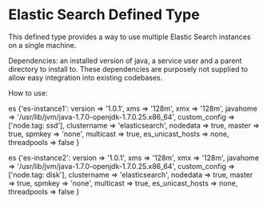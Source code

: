 Elastic Search Defined Type
=========
This defined type provides a way to use multiple Elastic Search instances on a single machine.

Dependencies: an installed version of java, a service user and a parent directory to install to. These dependencies are purposely not supplied to allow easy integration into existing codebases.

How to use:

es {'es-instance1':
  version => '1.0.1',
  xms => '128m',
  xmx => '128m',
  javahome => '/usr/lib/jvm/java-1.7.0-openjdk-1.7.0.25.x86_64',
  custom_config => ['node.tag: ssd'],
  clustername => 'elasticsearch',
  nodedata => true,
  master => true,
  spmkey => 'none',
  multicast => true,
  es_unicast_hosts => none,
  threadpools => false
}

es {'es-instance2':
  version => '1.0.1',
  xms => '128m',
  xmx => '128m',
  javahome => '/usr/lib/jvm/java-1.7.0-openjdk-1.7.0.25.x86_64',
  custom_config => ['node.tag: disk'],
  clustername => 'elasticsearch',
  nodedata => true,
  master => true,
  spmkey => 'none',
  multicast => true,
  es_unicast_hosts => none,
  threadpools => false
}
